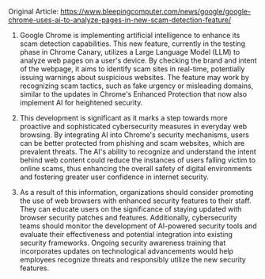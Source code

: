 Original Article: https://www.bleepingcomputer.com/news/google/google-chrome-uses-ai-to-analyze-pages-in-new-scam-detection-feature/

1) Google Chrome is implementing artificial intelligence to enhance its scam detection capabilities. This new feature, currently in the testing phase in Chrome Canary, utilizes a Large Language Model (LLM) to analyze web pages on a user's device. By checking the brand and intent of the webpage, it aims to identify scam sites in real-time, potentially issuing warnings about suspicious websites. The feature may work by recognizing scam tactics, such as fake urgency or misleading domains, similar to the updates in Chrome's Enhanced Protection that now also implement AI for heightened security.

2) This development is significant as it marks a step towards more proactive and sophisticated cybersecurity measures in everyday web browsing. By integrating AI into Chrome's security mechanisms, users can be better protected from phishing and scam websites, which are prevalent threats. The AI's ability to recognize and understand the intent behind web content could reduce the instances of users falling victim to online scams, thus enhancing the overall safety of digital environments and fostering greater user confidence in internet security.

3) As a result of this information, organizations should consider promoting the use of web browsers with enhanced security features to their staff. They can educate users on the significance of staying updated with browser security patches and features. Additionally, cybersecurity teams should monitor the development of AI-powered security tools and evaluate their effectiveness and potential integration into existing security frameworks. Ongoing security awareness training that incorporates updates on technological advancements would help employees recognize threats and responsibly utilize the new security features.
